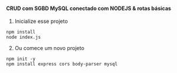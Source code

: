 #### CRUD com SGBD MySQL conectado com NODEJS & rotas básicas

1. Inicialize esse projeto
```
npm install
node index.js
```

2. Ou comece um novo projeto
```
npm init -y
npm install express cors body-parser mysql
```
